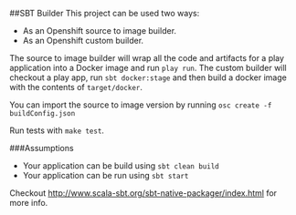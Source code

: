 ##SBT Builder
This project can be used two ways:

* As an Openshift source to image builder.
* As an Openshift custom builder.

The source to image builder will wrap all the code and artifacts for a play application into a Docker image and run `play run`.
The custom builder will checkout a play app, run `sbt docker:stage` and then build a docker image with the contents of `target/docker`.

You can import the source to image version by running `osc create -f buildConfig.json`

Run tests with `make test`.

###Assumptions

* Your application can be build using `sbt clean build`
* Your application can be run using `sbt start`

Checkout http://www.scala-sbt.org/sbt-native-packager/index.html for more info.